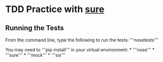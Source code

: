 # TDD Practice with [sure](http://falcao.it/sure/)

## Running the Tests
From the command line, type the following to run the tests:
'''nosetests'''

You may need to '''pip install''' in your virtual environment:
    * '''nose'''
    * '''sure'''
    * '''mock'''
    * '''six'''